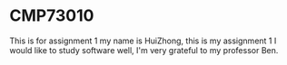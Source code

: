 # CMP73010
This is for assignment 1
my name is HuiZhong, this is my assignment 1
I would like to study software well,
I'm very grateful to my professor Ben.
